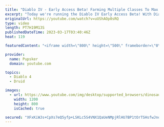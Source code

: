 ```yaml
---
title: "Diablo IV - Early Access Beta! Farming Multiple Classes To Max Level! Druid First?"
excerpt: "Today we're running the Diablo IV Early Access Beta! With Diablo 4 coming out soon, we got an early access code from Blizzard ..."
originalUrl: https://youtube.com/watch?v=uUShAOp0sRQ
type: video
length: PT7H19M13S
publishedDateTime: 2023-03-17T03:40:46Z
heat: 119

featuredContent: "<iframe width=\"800\" height=\"500\" frameborder=\"0\" src=\"https://www.youtube.com/embed/uUShAOp0sRQ\" allow=\"accelerometer; autoplay; encrypted-media; gyroscope; picture-in-picture\" allowfullscreen></iframe>"

provider:
  name: Pupsker
  domain: youtube.com

topics:
  - Diablo 4
  - Druid

images:
  - url: https://www.youtube.com/img/desktop/supported_browsers/dinosaur.png
    width: 1200
    height: 800
    isCached: true

secured: "XFxKiWJs+CpXs7eQ5yfp+LSKLc5S4VNX1QaUeNMpjRlHU7BP1tOrTSHsfwJnoiicI9z58ugphbYPNpxzNIYdsw3KaDlM3JQO8AP86g4K08MwUgZN5H1MKT36DRk0Gcs1WYO2cXR/b9OIw6xlKF0qK6mS71j4lpw+zfYxuZj4n4bGZFJai+27MG6QRn0aPwAJeVukGiHhd2Q9q4TfeS8hs3tJ5TGm6DRZ3nBNN0RoTdWuvHO8JgrgPckCYJGwNE43bxkgEO4/wERu0KJVqm1x4wCF34VEsIQ86aqNFJ9IxU5eLuww6lNgPmMy69KuWLKNea6PsBh2tdA7S73ssadY20qqKbYwJkFtsSFjaNQq4zIGQsMDN1FFo4EVSNWLR2o3X3rBPFHscYbPqwPWewygdiDegBnzgjnN4uko+N1Vkow=;j+15CATwEqfG2IPpV+gWUw=="
---
```


